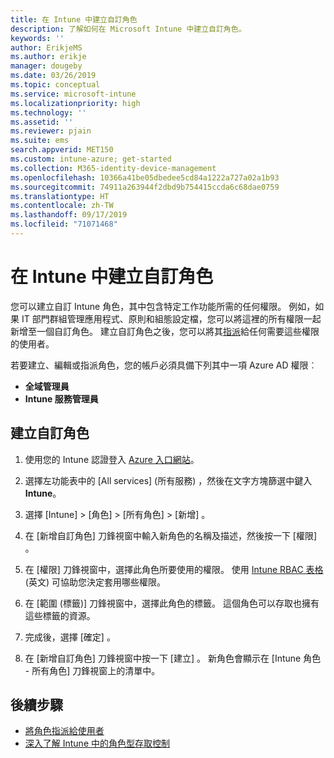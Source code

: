 ```yaml
---
title: 在 Intune 中建立自訂角色
description: 了解如何在 Microsoft Intune 中建立自訂角色。
keywords: ''
author: ErikjeMS
ms.author: erikje
manager: dougeby
ms.date: 03/26/2019
ms.topic: conceptual
ms.service: microsoft-intune
ms.localizationpriority: high
ms.technology: ''
ms.assetid: ''
ms.reviewer: pjain
ms.suite: ems
search.appverid: MET150
ms.custom: intune-azure; get-started
ms.collection: M365-identity-device-management
ms.openlocfilehash: 10366a41be05dbedee5cd84a1222a727a02a1b93
ms.sourcegitcommit: 74911a263944f2dbd9b754415ccda6c68dae0759
ms.translationtype: HT
ms.contentlocale: zh-TW
ms.lasthandoff: 09/17/2019
ms.locfileid: "71071468"
---
```

# <a name="create-a-custom-role-in-intune"></a>在 Intune 中建立自訂角色

您可以建立自訂 Intune 角色，其中包含特定工作功能所需的任何權限。 例如，如果 IT 部門群組管理應用程式、原則和組態設定檔，您可以將這裡的所有權限一起新增至一個自訂角色。 建立自訂角色之後，您可以將其[指派](assign-role.md)給任何需要這些權限的使用者。

若要建立、編輯或指派角色，您的帳戶必須具備下列其中一項 Azure AD 權限︰
- **全域管理員**
- **Intune 服務管理員**

## <a name="to-create-a-custom-role"></a>建立自訂角色

1. 使用您的 Intune 認證登入 [Azure 入口網站](https://portal.azure.com)。

2. 選擇左功能表中的 [All services] (所有服務)  ，然後在文字方塊篩選中鍵入 **Intune**。

3. 選擇 [Intune]   > [角色]   > [所有角色]   > [新增]  。

4. 在 [新增自訂角色]  刀鋒視窗中輸入新角色的名稱及描述，然後按一下 [權限]  。

5. 在 [權限]  刀鋒視窗中，選擇此角色所要使用的權限。 使用 [Intune RBAC 表格](https://gallery.technet.microsoft.com/Intune-RBAC-table-2e3c9a1a) \(英文\) 可協助您決定套用哪些權限。

6. 在 [範圍 (標籤)]  刀鋒視窗中，選擇此角色的標籤。 這個角色可以存取也擁有這些標籤的資源。

7. 完成後，選擇 [確定]  。

8. 在 [新增自訂角色]  刀鋒視窗中按一下 [建立]  。 新角色會顯示在 [Intune 角色 - 所有角色]  刀鋒視窗上的清單中。

## <a name="next-steps"></a>後續步驟
- [將角色指派給使用者](assign-role.md)
- [深入了解 Intune 中的角色型存取控制](role-based-access-control.md)
